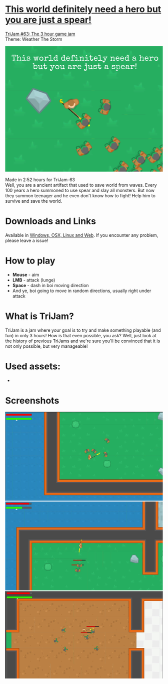 # [This world definitely need a hero but you are just a spear!](https://teamon.itch.io/this-world-definitely-need-a-hero-but-you-are-just-a-spear)
[TriJam #63: The 3 hour game jam](https://itch.io/jam/trijam-63)  
Theme: Weather The Storm  

![Cover](Screenshots/Cover.png)

Made in 2:52 hours for TriJam-63  
Well, you are a ancient artifact that used to save world from waves. Every 100 years a hero summoned to use spear and slay all monsters. But now they summon teenager and he even don't know how to fight! Help him to survive and save the world.



# Downloads and Links
Available in [Windows, OSX, Linux and Web](https://teamon.itch.io/this-world-definitely-need-a-hero-but-you-are-just-a-spear). If you encounter any problem, please leave a issue! 

#  How to play
 * **Mouse** - aim
 * **LMB** - attack (lunge​)
 * **Space** - dash in boi moving direction
 * And ye, boi going to move in random directions, usually right under attack

# What is TriJam?
TriJam is a jam where your goal is to try and make something playable (and fun) in only 3 hours! How is that even possible, you ask? Well, just look at the history of previous TriJams and we're sure you'll be convinced that it is not only possible, but very manageable!

# Used assets:
 * 

# Screenshots
![Screen1](Screenshots/1.jpg)  
![Screen1](Screenshots/2.jpg)  
![Screen1](Screenshots/3.jpg)  
